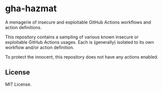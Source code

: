 # gha-hazmat

A menagerie of insecure and exploitable GitHub Actions workflows and
action definitions.

This repository contains a sampling of various known insecure or exploitable
GitHub Actions usages. Each is (generally) isolated to its own workflow
and/or action definition.

To protect the innocent, this repository does not have any actions enabled.

## License

MIT License.
